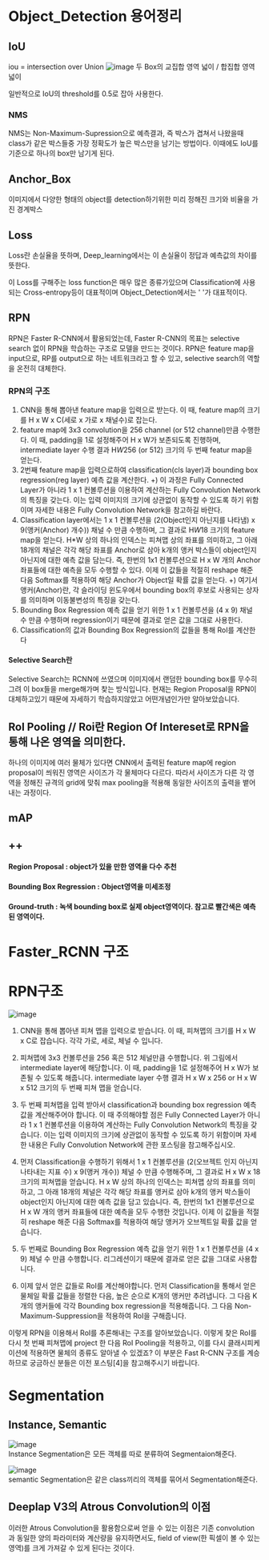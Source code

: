 # Object_Detection 용어정리

## IoU 
iou = intersection over Union
![image](https://user-images.githubusercontent.com/79160507/124384251-5081e180-dd0b-11eb-8697-8f6284cc2449.png)
두 Box의 교집합 영역 넓이 / 합집합 영역 넓이

일반적으로 IoU의 threshold를 0.5로 잡아 사용한다.

### NMS
NMS는 Non-Maximum-Supression으로
예측결과, 즉 박스가 겹쳐서 나왔을때 class가 같은 박스들중 가장 정확도가 높은 박스만을 남기는 방법이다.
이때에도 IoU를 기준으로 하나의 box만 남기게 된다.
 
## Anchor_Box
이미지에서 다양한 형태의 object를 detection하기위한 미리 정해진 크기와 비율을 가진 경계박스

## Loss
Loss란 손실율을 뜻하며, Deep_learning에서는 이 손실율이 정답과 예측값의 차이를 뜻한다.

이 Loss를 구해주는 loss function은 매우 많은 종류가있으며 Classification에 사용되는 Cross-entropy등이 대표적이며
Object_Detection에서는 ' '가 대표적이다.

## RPN
RPN은 Faster R-CNN에서 활용되었는데, Faster R-CNN의 목표는 selective search 없이 RPN을 학습하는 구조로 모델을 만드는 것이다. 
RPN은 feature map을 input으로, RP를 output으로 하는 네트워크라고 할 수 있고, selective search의 역할을 온전히 대체한다.

### RPN의 구조   
1. CNN을 통해 뽑아낸 feature map을 입력으로 받는다. 이 때, feature map의 크기를 H x W x C(세로 x 가로 x 채널수)로 잡는다.
2. feature map에 3x3 convolution을 256 channel (or 512 channel)만큼 수행한다. 이 때, padding을 1로 설정해주어 H x W가 보존되도록 진행하며, intermediate layer 수행 결과 H*W*256 (or 512) 크기의 두 번째 featur map을 얻는다.
3. 2번째 feature map을 입력으로하여 classification(cls layer)과 bounding box regression(reg layer) 예측 값을 계산한다.
+) 이 과정은 Fully Connected Layer가 아니라 1 x 1 컨볼루션을 이용하여 계산하는 Fully Convolution Network의 특징을 갖는다. 이는 입력 이미지의 크기에 상관없이 동작할 수 있도록 하기 위함이며 자세한 내용은 Fully Convolution Network을 참고하길 바란다.
4. Classification layer에서는 1 x 1 컨볼루션을 (2(Object인지 아닌지를 나타냄) x 9(앵커(Anchor) 개수)) 채널 수 만큼 수행하며, 그 결과로 H*W*18 크기의 feature map을 얻는다. H*W 상의 하나의 인덱스는 피쳐맵 상의 좌표를 의미하고, 그 아래 18개의 채널은 각각 해당 좌표를 Anchor로 삼아 k개의 앵커 박스들이 object인지 아닌지에 대한 예측 값을 담는다. 즉, 한번의 1x1 컨볼루션으로 H x W 개의 Anchor 좌표들에 대한 예측을 모두 수행할 수 있다. 이제 이 값들을 적절히 reshape 해준 다음 Softmax를 적용하여 해당 Anchor가 Object일 확률 값을 얻는다.
+) 여기서 앵커(Anchor)란, 각 슬라이딩 윈도우에서 bounding box의 후보로 사용되는 상자를 의미하며 이동불변성의 특징을 갖는다.
5. Bounding Box Regression 예측 값을 얻기 위한 1 x 1 컨볼루션을 (4 x 9) 채널 수 만큼 수행하며 regression이기 때문에 결과로 얻은 값을 그대로 사용한다.
6. Classification의 값과 Bounding Box Regression의 값들을 통해 RoI를 계산한다

#### Selective Search란
Selective Search는 RCNN에 쓰였으며 이미지에서 랜덤한 bounding box를 무수히 그려 이 box들을 merge해가며 찾는 방식입니다.
현재는 Region Proposal을 RPN이 대체하고있기 때문에 자세하기 학습하지않았고 어떤개념인가만 알아보았습니다.

## RoI Pooling // Roi란 Region Of Intereset로 RPN을 통해 나온 영역을 의미한다. 
하나의 이미지에 여러 물체가 있다면 CNN에서 출력된 feature map에 region proposal이 씌워진 영역은 사이즈가 각 물체마다 다르다. 
따라서 사이즈가 다른 각 영역을 정해진 규격의 grid에 맞춰 max pooling을 적용해 동일한 사이즈의 출력을 뱉어내는 과정이다.

## mAP

## ++
#### Region Proposal : object가 있을 만한 영역을 다수 추천

#### Bounding Box Regression : Object영역을 미세조정

#### Ground-truth : 녹색 bounding box로 실제 object영역이다. 참고로 빨간색은 예측된 영역이다.




# Faster_RCNN 구조

# RPN구조
![image](https://user-images.githubusercontent.com/79160507/124396527-1a615380-dd45-11eb-86b6-eb2338a7e74f.png)

1. CNN을 통해 뽑아낸 피쳐 맵을 입력으로 받습니다. 이 때, 피쳐맵의 크기를 H x W x C로 잡습니다. 각각 가로, 세로, 체널 수 입니다.

2. 피쳐맵에 3x3 컨볼루션을 256 혹은 512 체널만큼 수행합니다. 위 그림에서 intermediate layer에 해당합니다. 이 때, padding을 1로 설정해주어 H x W가 보존될 수 있도록 해줍니다. intermediate layer 수행 결과 H x W x 256 or H x W x 512 크기의 두 번째 피쳐 맵을 얻습니다.

3. 두 번째 피쳐맵을 입력 받아서 classification과 bounding box regression 예측 값을 계산해주어야 합니다. 이 때 주의해야할 점은 Fully Connected Layer가 아니라 1 x 1 컨볼루션을 이용하여 계산하는 Fully Convolution Network의 특징을 갖습니다. 이는 입력 이미지의 크기에 상관없이 동작할 수 있도록 하기 위함이며 자세한 내용은 Fully Convolution Network에 관한 포스팅을 참고해주십시오.

4. 먼저 Classification을 수행하기 위해서 1 x 1 컨볼루션을 (2(오브젝트 인지 아닌지 나타내는 지표 수) x 9(앵커 개수)) 체널 수 만큼 수행해주며, 그 결과로 H x W x 18 크기의 피쳐맵을 얻습니다. H x W 상의 하나의 인덱스는 피쳐맵 상의 좌표를 의미하고, 그 아래 18개의 체널은 각각 해당 좌표를 앵커로 삼아 k개의 앵커 박스들이 object인지 아닌지에 대한 예측 값을 담고 있습니다. 즉, 한번의 1x1 컨볼루션으로 H x W 개의 앵커 좌표들에 대한 예측을 모두 수행한 것입니다. 이제 이 값들을 적절히 reshape 해준 다음 Softmax를 적용하여 해당 앵커가 오브젝트일 확률 값을 얻습니다.

5. 두 번째로 Bounding Box Regression 예측 값을 얻기 위한 1 x 1 컨볼루션을 (4 x 9) 체널 수 만큼 수행합니다. 리그레션이기 때문에 결과로 얻은 값을 그대로 사용합니다.

6. 이제 앞서 얻은 값들로 RoI를 계산해야합니다. 먼저 Classification을 통해서 얻은 물체일 확률 값들을 정렬한 다음, 높은 순으로 K개의 앵커만 추려냅니다. 그 다음 K개의 앵커들에 각각 Bounding box regression을 적용해줍니다. 그 다음 Non-Maximum-Suppression을 적용하여 RoI을 구해줍니다.

이렇게 RPN을 이용해서 RoI를 추론해내는 구조를 알아보았습니다. 이렇게 찾은 RoI를 다시 첫 번째 피쳐맵에 project 한 다음 RoI Pooling을 적용하고, 이를 다시 클래시피케이션에 적용하면 물체의 종류도 알아낼 수 있겠죠? 이 부분은 Fast R-CNN 구조를 계승하므로 궁금하신 분들은 이전 포스팅[4]을 참고해주시기 바랍니다.

# Segmentation
## Instance, Semantic
![image](https://user-images.githubusercontent.com/79160507/124398904-310ea700-dd53-11eb-9363-64d4658108b9.png)   
Instance Segmentation은 모든 객체를 따로 분류하여 Segmentaion해준다.

![image](https://user-images.githubusercontent.com/79160507/124398908-32d86a80-dd53-11eb-9100-a64babdb35df.png)   
semantic Segmentation은 같은 class끼리의 객체를 묶어서 Segmentation해준다.


## Deeplap V3의 Atrous Convolution의 이점
이러한 Atrous Convolution을 활용함으로써 얻을 수 있는 이점은 기존 convolution과 동일한 양의 파라미터와 계산량을 유지하면서도, field of view(한 픽셀이 볼 수 있는 영역)를 크게 가져갈 수 있게 된다는 것이다.
